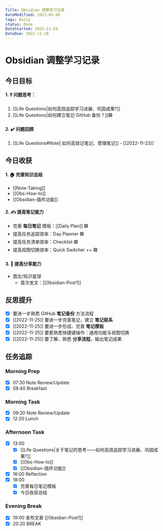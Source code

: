 ```yaml
---
Title: Obsidian 调整学习记录
DateModified: 2023-05-08
tags: Daily
status: Done
DateStarted: 2022-11-24
DateDue: 2022-11-28
---
```


# Obsidian 调整学习记录

## 今日目标

#### 1. ❓ 问题思考：

1. [[Life Questions|如何高效追踪学习进展、巩固成果?]]
2. [[Life Questions|如何建立笔记 GitHub 备份？]]🟩

#### 2. ✔️ 问题回顾

1. [[Life Questions#Note| 如何高效记笔记、管理笔记]] - [[2022-11-23]]

## 今日收获

#### 1. 🏠 完善知识总结

- [[Note-Taking]]
- [[Obs-How-to]]
- [[Obsidian-插件功能]]

#### 2. ✍️ 提高笔记能力

- 完善 **每日笔记** 模板：[[Daily Plan]] 🟩
- 提高任务追踪效率：Day Planner 🟩
- 提高任务清单效率：Checklist 🟩
- 提高视图切换效率：Quick Switcher ++ 🟩

#### 3. 👯 提高分享能力

- 图文/知识星球
  - 首次发文：[[Obsidian-Post1]]

## 反思提升

- [x] 要进一步熟悉 GitHub **笔记备份** 方法流程
- [x] [[2022-11-25]] 要进一步完善笔记，建立 **笔记联系**
- [x] [[2022-11-25]] 要进一步形成、完善 **笔记模板**
- [x] [[2022-11-25]] 要更熟悉快捷键操作：通用功能与视图切换
- [x] [[2022-11-25]] 要了解、熟悉 **分享流程**，输出笔记成果

## 任务追踪

### Morning Prep

- [x] 07:30 Note Review/Update
- [x] 08:40 Breakfast

### Morning Task

- [x] 09:20 Note Review/Update
- [x] 12:20 Lunch

### Afternoon Task

- [x] 13:00
  - [x] [[Life Questions|关于笔记的思考——如何高效追踪学习进展、巩固成果?]]
  - [x] [[Obs-How-to]]
  - [x] [[Obsidian-插件功能]]
- [x] 16:00 Reflection
- [x] 18:00
  - [x] 完善每日笔记模板
  - [x] 今日收获总结

### Evening Break

- [x] 19:00 发布文章 [[Obsidian-Post1]]
- [x] 20:20 BREAK

